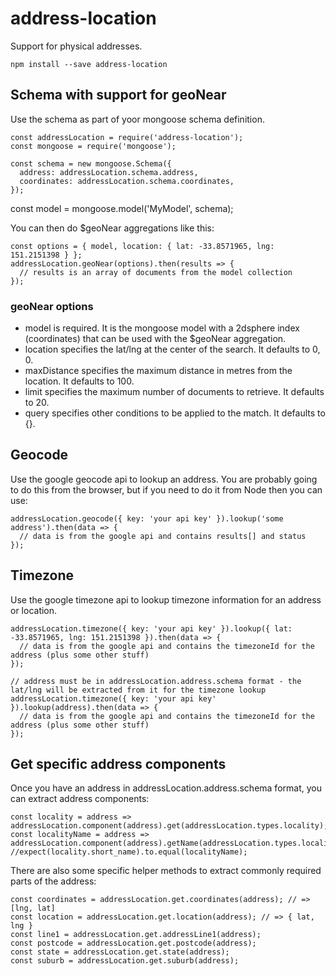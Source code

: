 # address-location
Support for physical addresses.

    npm install --save address-location

## Schema with support for geoNear
Use the schema as part of yoor mongoose schema definition.

    const addressLocation = require('address-location');
    const mongoose = require('mongoose');

    const schema = new mongoose.Schema({
      address: addressLocation.schema.address,
      coordinates: addressLocation.schema.coordinates,
    });

   const model = mongoose.model('MyModel', schema);

You can then do $geoNear aggregations like this:

    const options = { model, location: { lat: -33.8571965, lng: 151.2151398 } };
    addressLocation.geoNear(options).then(results => {
      // results is an array of documents from the model collection
    });

### geoNear options

* model is required. It is the mongoose model with a 2dsphere index (coordinates) that can be used with the $geoNear aggregation.
* location specifies the lat/lng at the center of the search. It defaults to 0, 0.
* maxDistance specifies the maximum distance in metres from the location. It defaults to 100.
* limit specifies the maximum number of documents to retrieve. It defaults to 20.
* query specifies other conditions to be applied to the match. It defaults to {}.

## Geocode
Use the google geocode api to lookup an address. You are probably going to do this from the browser, but if you need to do it from Node then you can use:

    addressLocation.geocode({ key: 'your api key' }).lookup('some address').then(data => {
      // data is from the google api and contains results[] and status
    });

## Timezone
Use the google timezone api to lookup timezone information for an address or location.

    addressLocation.timezone({ key: 'your api key' }).lookup({ lat: -33.8571965, lng: 151.2151398 }).then(data => {
      // data is from the google api and contains the timezoneId for the address (plus some other stuff)
    });

    // address must be in addressLocation.address.schema format - the lat/lng will be extracted from it for the timezone lookup
    addressLocation.timezone({ key: 'your api key' }).lookup(address).then(data => {
      // data is from the google api and contains the timezoneId for the address (plus some other stuff)
    });

## Get specific address components
Once you have an address in addressLocation.address.schema format, you can extract address components:

    const locality = address => addressLocation.component(address).get(addressLocation.types.locality);
    const localityName = address => addressLocation.component(address).getName(addressLocation.types.locality);
    //expect(locality.short_name).to.equal(localityName);

There are also some specific helper methods to extract commonly required parts of the address:

    const coordinates = addressLocation.get.coordinates(address); // => [lng, lat]
    const location = addressLocation.get.location(address); // => { lat, lng }
    const line1 = addressLocation.get.addressLine1(address);
    const postcode = addressLocation.get.postcode(address);
    const state = addressLocation.get.state(address);
    const suburb = addressLocation.get.suburb(address);

